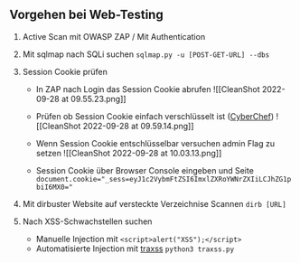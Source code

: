 ## Vorgehen bei Web-Testing
1. Active Scan mit OWASP ZAP / Mit Authentication

3. Mit sqlmap nach SQLi suchen
`sqlmap.py -u [POST-GET-URL] --dbs`

3. Session Cookie prüfen
	- In ZAP nach Login das Session Cookie abrufen
	![[CleanShot 2022-09-28 at 09.55.23.png]]
	
	- Prüfen ob Session Cookie einfach verschlüsselt ist ([CyberChef](https://gchq.github.io/CyberChef/#recipe=Magic(3,false,false,'')))
	![[CleanShot 2022-09-28 at 09.59.14.png]]
	
	- Wenn Session Cookie entschlüsselbar versuchen admin Flag zu setzen
	![[CleanShot 2022-09-28 at 10.03.13.png]]
	
	- Session Cookie über Browser Console eingeben und Seite	`document.cookie="_sess=eyJ1c2VybmFtZSI6ImxlZXRoYWNrZXIiLCJhZG1pbiI6MX0="`

4. Mit dirbuster Website auf versteckte Verzeichnise Scannen 
	`dirb [URL]`

5. Nach XSS-Schwachstellen suchen
	- Manuelle Injection mit `<script>alert("XSS");</script>`
	- Automatisierte Injection mit [traxss](https://www.geeksforgeeks.org/traxss-automated-xss-vulnerability-scanner/)
	`python3 traxss.py`
